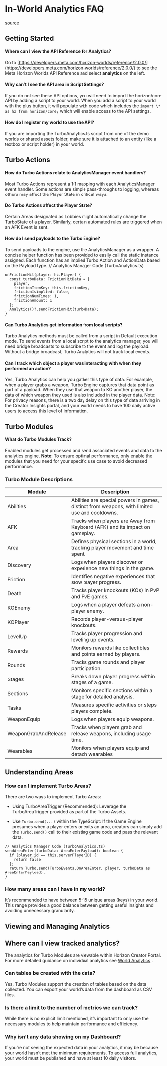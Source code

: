 # In-World Analytics FAQ

[source](https://developers.meta.com/horizon-worlds/learn/documentation/performance-best-practices-and-tooling/analytics/in-world-analytics-faq)

## Getting Started

#### Where can I view the API Reference for Analytics?

Go to [https://developers.meta.com/horizon-worlds/reference/2.0.0/](https://developers.meta.com/horizon-worlds/reference/2.0.0/) to see the Meta Horizon Worlds API Reference and select **analytics** on the left.

#### Why can’t I see the API area in Script Settings?

If you do not see these API options, you will need to import the horizon/core API by adding a script to your world. When you add a script to your world with the plus button, it will populate with code which includes the `import \* as hz from horizon/core;` which will enable access to the API settings.

#### How do I register my world to use the API?

If you are importing the TurboAnalytics.ts script from one of the demo worlds or shared assets folder, make sure it is attached to an entity (like a textbox or script holder) in your world.

## Turbo Actions

#### How do Turbo Actions relate to AnalyticsManager event handlers?

Most Turbo Actions represent a 1:1 mapping with each AnalyticsManager event handler. Some actions are simple pass-throughs to logging, whereas others may affect the Player State in critical ways.

#### Do Turbo Actions affect the Player State?

Certain Areas designated as Lobbies might automatically change the TurboState of a player. Similarly, certain automated rules are triggered when an AFK Event is sent.

#### How do I send payloads to the Turbo Engine?

To send payloads to the engine, use the AnalyticsManager as a wrapper. A concise helper function has been provided to easily call the static instance assigned. Each function has an implied Turbo Action and ActionData based on the Payload type. // Analytics Manager Code (TurboAnalytics.ts)

```
onFrictionHit(player: hz.Player) {
  const turboData: FrictionHitData = {
    player,
    frictionItemKey: this.frictionKey,
    frictionIsImplied: false,
    frictionNumTimes: 1,
    frictionAmount: 1
  };
  Analytics()?.sendFrictionHit(turboData);
}
```

#### Can Turbo Analytics get information from local scripts?

Turbo Analytics methods must be called from a script in Default execution mode. To send events from a local script to the analytics manager, you will need bridge broadcasts to subscribe to the event and log the payload. Without a bridge broadcast, Turbo Analytics will not track local events.

#### Can I track which object a player was interacting with when they performed an action?

Yes, Turbo Analytics can help you gather this type of data. For example, when a player grabs a weapon, Turbo Engine captures that data point as part of a payload. When they use that weapon to KO another player, the data of which weapon they used is also included in the player data. Note: For privacy reasons, there is a two day delay on this type of data arriving in the Creator Insights portal, and your world needs to have 100 daily active users to access this level of information.

## Turbo Modules

#### What do Turbo Modules Track?

Enabled modules get processed and send associated events and data to the analytics engine. **Note**: To ensure optimal performance, only enable the modules that you need for your specific use case to avoid decreased performance.

### Turbo Module Descriptions

| Module | Description |
| --- | --- |
| Abilities | Abilities are special powers in games, distinct from weapons, with limited use and cooldowns. |
| AFK | Tracks when players are Away from Keyboard (AFK) and its impact on gameplay. |
| Area | Defines physical sections in a world, tracking player movement and time spent. |
| Discovery | Logs when players discover or experience new things in the game. |
| Friction | Identifies negative experiences that slow player progress. |
| Death | Tracks player knockouts (KOs) in PvP and PvE games. |
| KOEnemy | Logs when a player defeats a non-player enemy. |
| KOPlayer | Records player-versus-player knockouts. |
| LevelUp | Tracks player progression and leveling up events. |
| Rewards | Monitors rewards like collectibles and points earned by players. |
| Rounds | Tracks game rounds and player participation. |
| Stages | Breaks down player progress within stages of a game. |
| Sections | Monitors specific sections within a stage for detailed analysis. |
| Tasks | Measures specific activities or steps players complete. |
| WeaponEquip | Logs when players equip weapons. |
| WeaponGrabAndRelease | Tracks when players grab and release weapons, including usage time. |
| Wearables | Monitors when players equip and detach wearables |

## Understanding Areas

### How can I implement Turbo Areas?

There are two ways to implement Turbo Areas:

*   Using TurboAreaTrigger (Recommended): Leverage the TurboAreaTrigger provided as part of the Turbo Assets.

*   Use `Turbo.send(...)` within the TypeScript: If the Game Engine presumes when a player enters or exits an area, creators can simply add the `Turbo.send()` call to their existing game code and pass the relevant data.

```
// Analytics Manager Code (TurboAnalytics.ts)
sendAreaEnter(turboData: AreaEnterPayload): boolean {
  if (player.id == this.serverPlayerID) {
    return false
  };
  return Turbo.send(TurboEvents.OnAreaEnter, player, turboData as AreaEnterPayload);
}
```

### How many areas can I have in my world?

It’s recommended to have between 5-15 unique areas (keys) in your world. This range provides a good balance between getting useful insights and avoiding unnecessary granularity.

## Viewing and Managing Analytics

## Where can I view tracked analytics?

The analytics for Turbo Modules are viewable within Horizon Creator Portal. For more detailed guidance on individual analytics see [World Analytics](/horizon-worlds/learn/documentation/performance-best-practices-and-tooling/analytics/world-analytics) .

### Can tables be created with the data?

Yes, Turbo Modules support the creation of tables based on the data collected. You can export your world’s data from the dashboard as CSV files.

### Is there a limit to the number of metrics we can track?

While there is no explicit limit mentioned, it’s important to only use the necessary modules to help maintain performance and efficiency.

### Why isn’t any data showing on my Dashboard?

If you’re not seeing the expected data in your analytics, it may be because your world hasn’t met the minimum requirements. To access full analytics, your world must be published and have at least 10 daily visitors.

 

 

 

 

 

 

 

 

 

 

 

 

 

 

 

 

 

 

 

 

 

 

 

 

 

 

 

 

 

 

 

 

 

 

 

 

 

 

 

 

 

 

 

 

 

 

 